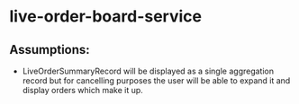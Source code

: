 # live-order-board-service

## Assumptions: 
* LiveOrderSummaryRecord will be displayed as a single aggregation record but for cancelling purposes the user will be able to expand it and display orders which make it up.
